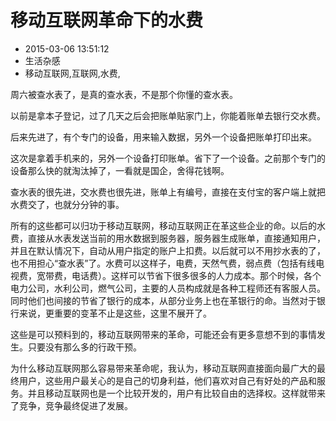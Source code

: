 # 移动互联网革命下的水费
- 2015-03-06 13:51:12
- 生活杂感
- 移动互联网,互联网,水费,

<!--markdown-->周六被查水表了，是真的查水表，不是那个你懂的查水表。


<!--more-->


以前是拿本子登记，过了几天之后会把账单贴家门上，你能着账单去银行交水费。

后来先进了，有个专门的设备，用来输入数据，另外一个设备把账单打印出来。

这次是拿着手机来的，另外一个设备打印账单。省下了一个设备。之前那个专门的设备那么快的就淘汰掉了，一看就是国企，舍得花钱啊。

查水表的很先进，交水费也很先进，账单上有编号，直接在支付宝的客户端上就把水费交了，也就分分钟的事。

所有的这些都可以归功于移动互联网，移动互联网正在革这些企业的命。以后的水费，直接从水表发送当前的用水数据到服务器，服务器生成账单，直接通知用户，并且在默认情况下，自动从用户指定的账户上扣费。以后就可以不用抄水表的了，也不用担心“查水表”了。水费可以这样子，电费，天然气费，弱点费（包括有线电视费，宽带费，电话费）。这样可以节省下很多很多的人力成本。那个时候，各个电力公司，水利公司，燃气公司，主要的人员构成就是各种工程师还有客服人员。同时他们也间接的节省了银行的成本，从部分业务上也在革银行的命。当然对于银行来说，更重要的变革不止是这些，这里不展开了。

这些是可以预料到的，移动互联网带来的革命，可能还会有更多意想不到的事情发生。只要没有那么多的行政干预。

为什么移动互联网那么容易带来革命呢，我认为，移动互联网直接面向最广大的最终用户，这些用户最关心的是自己的切身利益，他们喜欢对自己有好处的产品和服务。并且移动互联网也是一个比较开发的，用户有比较自由的选择权。这样就带来了竞争，竞争最终促进了发展。